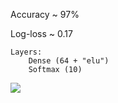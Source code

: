Accuracy ~ 97%

Log-loss ~ 0.17

```
Layers:
    Dense (64 + "elu")
    Softmax (10)
```

![](https://image.ibb.co/ebeaFT/Screenshot_from_2018_06_24_21_52_40.png)
